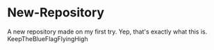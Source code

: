 # New-Repository
A new repository made on my first try.
Yep, that's exactly what this is. 
KeepTheBlueFlagFlyingHigh
